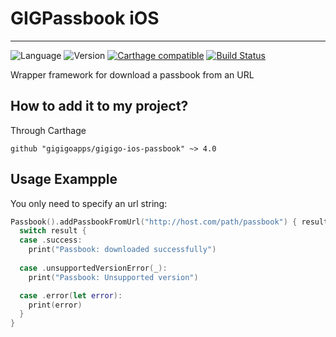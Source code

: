 # GIGPassbook iOS

----
![Language](https://img.shields.io/badge/Language-Swift-orange.svg)
![Version](https://img.shields.io/badge/version-4.0-blue.svg)
[![Carthage compatible](https://img.shields.io/badge/Carthage-compatible-4BC51D.svg?style=flat)](https://github.com/Carthage/Carthage)
[![Build Status](https://travis-ci.org/gigigoapps/gigigo-ios-passbook.svg?branch=master)](https://travis-ci.org/gigigoapps/gigigo-ios-passbook)


Wrapper framework for download a passbook from an URL


## How to add it to my project?

Through Carthage

```
github "gigigoapps/gigigo-ios-passbook" ~> 4.0
```

## Usage Exampple

You only need to specify an url string:
```swift
Passbook().addPassbookFromUrl("http://host.com/path/passbook") { result in
  switch result {
  case .success:
    print("Passbook: downloaded successfully")
    
  case .unsupportedVersionError(_):
    print("Passbook: Unsupported version")

  case .error(let error):
    print(error)
  }
}
